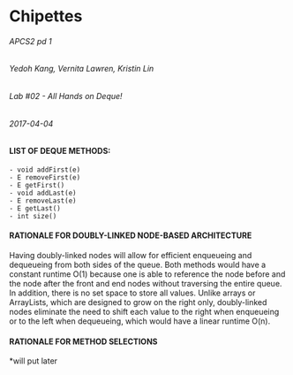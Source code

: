 # Chipettes
###### APCS2 pd 1 
###### Yedoh Kang, Vernita Lawren, Kristin Lin
###### Lab #02 - All Hands on Deque!
###### 2017-04-04

#### LIST OF DEQUE METHODS: 
    - void addFirst(e)
    - E removeFirst(e)
    - E getFirst()
    - void addLast(e)
    - E removeLast(e)
    - E getLast()
    - int size()
    
#### RATIONALE FOR DOUBLY-LINKED NODE-BASED ARCHITECTURE

Having doubly-linked nodes will allow for efficient enqueueing and dequeueing from both sides of the queue. Both methods would have a constant runtime O(1) because one is able to reference the node before and the node after the front and end nodes without traversing the entire queue. In addition, there is no set space to store all values. Unlike arrays or ArrayLists, which are designed to grow on the right only, doubly-linked nodes eliminate the need to shift each value to the right when enqueueing or to the left when dequeueing, which would have a linear runtime O(n).  

#### RATIONALE FOR METHOD SELECTIONS

*will put later

